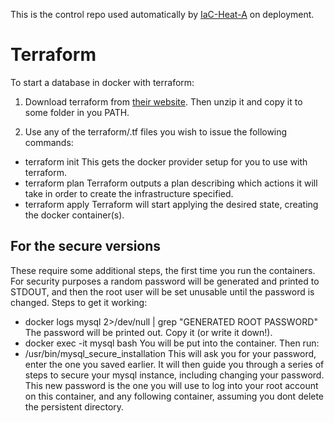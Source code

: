 This is the control repo used automatically by [IaC-Heat-A](https://gitlab.com/erikhje/iac-heat-a) on deployment.

# Terraform

To start a database in docker with terraform:

1. Download terraform from [their website](https://www.terraform.io/downloads.html). Then unzip it and copy it to some folder in you PATH.

2. Use any of the terraform/.tf files you wish to issue the following commands:
* terraform init
This gets the docker provider setup for you to use with terraform.
* terraform plan
Terraform outputs a plan describing which actions it will take in order to create the infrastructure specified.
* terraform apply
Terraform will start applying the desired state, creating the docker container(s).

## For the secure versions

These require some additional steps, the first time you run the containers. For security purposes a random password will be generated and printed to STDOUT, and then the
root user will be set unusable until the password is changed. Steps to get it working:

* docker logs mysql 2>/dev/null | grep "GENERATED ROOT PASSWORD"
The password will be printed out. Copy it (or write it down!).
* docker exec -it mysql bash
You will be put into the container. Then run:
* /usr/bin/mysql_secure_installation
This will ask you for your password, enter the one you saved earlier. It will then guide you through a series of steps to secure your mysql instance, including changing your password.
This new password is the one you will use to log into your root account on this container, and any following container, assuming you dont delete the persistent directory.
